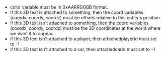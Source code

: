 * color variable must be in 0xAARRGGBB format.
* If this 3D text is attached to something, then the coord variables (coordx, coordy, coordz) must be offsets relative to this entity's position.
* If this 3D text isn't attached to something, then the coord variables (coordx, coordy, coordz) must be the 3D coordinates at the world where we want it to appear.
* if this 3D text isn't attached to a player, then attachedplayerid must set to -1
* if this 3D text isn't attached to a car, then attachedcarid must set to -1